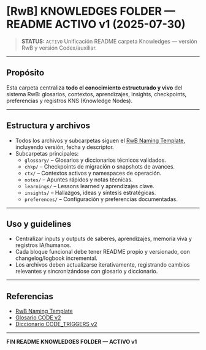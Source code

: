 # [RwB] KNOWLEDGES FOLDER — README ACTIVO v1 (2025-07-30)

> **STATUS:** `ACTIVO`
> Unificación README carpeta Knowledges — versión RwB y versión Codex/auxiliar.

---

## Propósito
Esta carpeta centraliza **todo el conocimiento estructurado y vivo** del sistema RwB: glosarios, contextos, aprendizajes, insights, checkpoints, preferencias y registros KNS (Knowledge Nodes).

---

## Estructura y archivos
- Todos los archivos y subcarpetas siguen el [RwB Naming Template](../template/naming/rw_b_naming_template_v_1.md), incluyendo versión, fecha y descriptor.
- Subcarpetas principales:
  - `glossary/` – Glosarios y diccionarios técnicos validados.
  - `chkp/` – Checkpoints de migración o snapshots de avances.
  - `ctx/` – Contextos activos y namespaces de operación.
  - `notes/` – Apuntes rápidos y notas técnicas.
  - `learnings/` – Lessons learned y aprendizajes clave.
  - `insights/` – Hallazgos, ideas y síntesis estratégicas.
  - `preferences/` – Configuración y preferencias documentadas.

---

## Uso y guidelines
- Centralizar inputs y outputs de saberes, aprendizajes, memoria viva y registros IA/humanos.
- Cada bloque funcional debe tener README propio y versionado, con changelog/logbook incremental.
- Los archivos deben actualizarse iterativamente, registrando cambios relevantes y sincronizándose con glosario y diccionario.

---

## Referencias
- [RwB Naming Template](../template/naming/rw_b_naming_template_v_1.md)
- [Glosario CODE v2](glossary/rw_b_glosario_code_v_2_20250729.md)
- [Diccionario CODE_TRIGGERS v2](../rw_b_diccionario_code_triggers_v_2_20250729.md)

---

**FIN README KNOWLEDGES FOLDER — ACTIVO v1**

